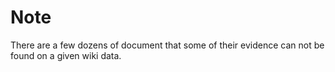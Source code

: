# Note

There are a few dozens of document that some of their evidence can not be found on a given wiki data.
